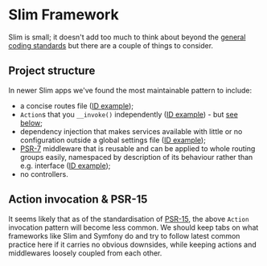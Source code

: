 # Slim Framework

Slim is small; it doesn't add too much to think about beyond the [general coding standards](coding-standards.md) but there are a couple of things to consider.

## Project structure

In newer Slim apps we've found the most maintainable pattern to include:

* a concise routes file ([ID example](https://github.com/comicrelief/id/blob/master/config/routes.php));
* `Action`s that you `__invoke()` independently ([ID example](https://github.com/comicrelief/id/blob/master/src/Action/PublicKeyCurrent.php)) - but [see below](#action-invocation-&-psr-15);
* dependency injection that makes services available with little or no configuration outside a global settings file ([ID example](https://github.com/comicrelief/id/blob/master/config/di/queue.php));
* [PSR-7](https://www.php-fig.org/psr/psr-7/) middleware that is reusable and can be applied to whole routing groups easily, namespaced by description of its behaviour rather than e.g. interface ([ID example](https://github.com/comicrelief/id/blob/master/src/RateLimit/RateLimiter.php));
* no controllers.

## Action invocation & PSR-15

It seems likely that as of the standardisation of [PSR-15](https://www.php-fig.org/psr/psr-15/), the above `Action` invocation pattern will become less common. We should keep tabs on what frameworks like Slim and Symfony do and try to follow latest common practice here if it carries no obvious downsides, while keeping actions and middlewares loosely coupled from each other.
